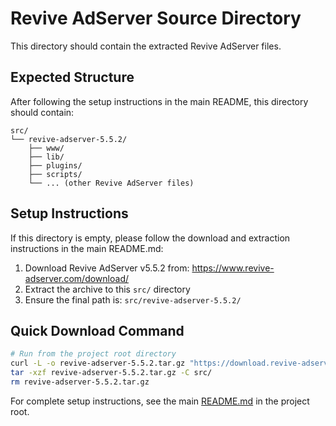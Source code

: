 # Revive AdServer Source Directory

This directory should contain the extracted Revive AdServer files.

## Expected Structure

After following the setup instructions in the main README, this directory should contain:

```
src/
└── revive-adserver-5.5.2/
    ├── www/
    ├── lib/
    ├── plugins/
    ├── scripts/
    └── ... (other Revive AdServer files)
```

## Setup Instructions

If this directory is empty, please follow the download and extraction instructions in the main README.md:

1. Download Revive AdServer v5.5.2 from: https://www.revive-adserver.com/download/
2. Extract the archive to this `src/` directory
3. Ensure the final path is: `src/revive-adserver-5.5.2/`

## Quick Download Command

```bash
# Run from the project root directory
curl -L -o revive-adserver-5.5.2.tar.gz "https://download.revive-adserver.com/revive-adserver-5.5.2.tar.gz"
tar -xzf revive-adserver-5.5.2.tar.gz -C src/
rm revive-adserver-5.5.2.tar.gz
```

For complete setup instructions, see the main [README.md](../README.md) in the project root. 